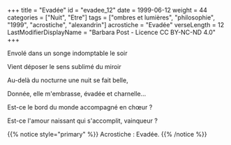 +++
title = "Evadée"
id = "evadee_12"
date = 1999-06-12
weight = 44
categories = ["Nuit", "Etre"]
tags = ["ombres et lumières", "philosophie", "1999", "acrostiche", "alexandrin"]
acrostiche = "Evadée"
verseLength = 12
LastModifierDisplayName = "Barbara Post - Licence CC BY-NC-ND 4.0"
+++

Envolé dans un songe indomptable le soir

Vient déposer le sens sublimé du miroir

Au-delà du nocturne une nuit se fait belle,

Donnée, elle m'embrasse, évadée et charnelle...

Est-ce le bord du monde accompagné en chœur ?

Est-ce l'amour naissant qui s'accomplit, vainqueur ?

{{% notice style="primary" %}}
Acrostiche : Evadée.
{{% /notice %}}

